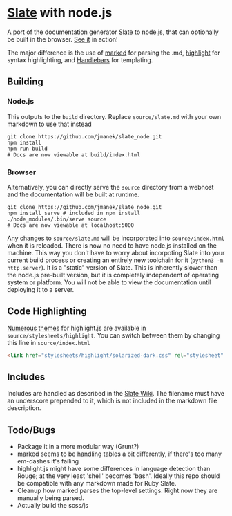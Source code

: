 [Slate](https://github.com/tripit/slate) with node.js
========

A port of the documentation generator Slate to node.js, that can optionally be built in the browser.
[See it](http://jmanek.github.io/slate_node/) in action!

The major difference is the use of [marked](https://github.com/chjj/marked) for parsing the .md, [highlight](https://highlightjs.org/) for syntax highlighting, and [Handlebars](http://handlebarsjs.com/) for templating.  


## Building 

### Node.js
This outputs to the `build` directory. Replace `source/slate.md` with your own markdown to use that instead
```
git clone https://github.com/jmanek/slate_node.git
npm install 
npm run build
# Docs are now viewable at build/index.html
```

### Browser
Alternatively, you can directly serve the `source` directory from a webhost and the documentation will be built at runtime.  
```
git clone https://github.com/jmanek/slate_node.git
npm install serve # included in npm install
./node_modules/.bin/serve source
# Docs are now viewable at localhost:5000
```
Any changes to `source/slate.md` will be incorporated into `source/index.html` when it is reloaded. There is now no need to have node.js installed on the machine. This way you don't have to worry about incorpoting Slate into your current build process or creating an entirely new toolchain for it (`python3 -m http.server`). It is a "static" version of Slate.  This is inherently slower than the node.js pre-built version, but it is completely independent of operating system or platform. You will not be able to view the documentation until deploying it to a server.

## Code Highlighting
[Numerous themes](https://highlightjs.org/static/demo/) for highlight.js are available in `source/stylesheets/highlight`. You can switch between them by changing this line in `source/index.html`
```html
<link href="stylesheets/highlight/solarized-dark.css" rel="stylesheet" type="text/css" />
```

## Includes
Includes are handled as described in the [Slate Wiki](https://github.com/lord/slate/wiki/Using-Includes). The filename must have an underscore prepended to it, which is not included in the markdown file description.

## Todo/Bugs

- Package it in a more modular way (Grunt?)
- marked seems to be handling tables a bit differently, if there's too many em-dashes it's failing
- highlight.js might have some differences in language detection than Rouge; at the very least 'shell' becomes 'bash'.  Ideally this repo should be compatible with any markdown made for Ruby Slate.
- Cleanup how marked parses the top-level settings.  Right now they are manually being parsed.
- Actually build the scss/js

